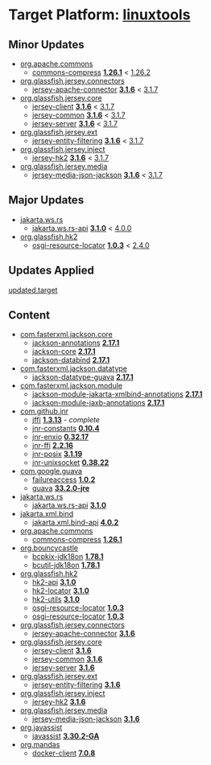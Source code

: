 # Target Platform: [linuxtools](https://raw.githubusercontent.com/eclipse-linuxtools/org.eclipse.linuxtools/master/releng/org.eclipse.linuxtools.target/linuxtools-e4.32.target)

## Minor Updates
 - [org.apache.commons](https://repo1.maven.org/maven2/org/apache/commons/)
    - [commons-compress](https://repo1.maven.org/maven2/org/apache/commons/commons-compress/) **[1.26.1](https://repo1.maven.org/maven2/org/apache/commons/commons-compress/1.26.1)** < [1.26.2](https://repo1.maven.org/maven2/org/apache/commons/commons-compress/1.26.2/)
 - [org.glassfish.jersey.connectors](https://repo1.maven.org/maven2/org/glassfish/jersey/connectors/)
    - [jersey-apache-connector](https://repo1.maven.org/maven2/org/glassfish/jersey/connectors/jersey-apache-connector/) **[3.1.6](https://repo1.maven.org/maven2/org/glassfish/jersey/connectors/jersey-apache-connector/3.1.6)** < [3.1.7](https://repo1.maven.org/maven2/org/glassfish/jersey/connectors/jersey-apache-connector/3.1.7/)
 - [org.glassfish.jersey.core](https://repo1.maven.org/maven2/org/glassfish/jersey/core/)
    - [jersey-client](https://repo1.maven.org/maven2/org/glassfish/jersey/core/jersey-client/) **[3.1.6](https://repo1.maven.org/maven2/org/glassfish/jersey/core/jersey-client/3.1.6)** < [3.1.7](https://repo1.maven.org/maven2/org/glassfish/jersey/core/jersey-client/3.1.7/)
    - [jersey-common](https://repo1.maven.org/maven2/org/glassfish/jersey/core/jersey-common/) **[3.1.6](https://repo1.maven.org/maven2/org/glassfish/jersey/core/jersey-common/3.1.6)** < [3.1.7](https://repo1.maven.org/maven2/org/glassfish/jersey/core/jersey-common/3.1.7/)
    - [jersey-server](https://repo1.maven.org/maven2/org/glassfish/jersey/core/jersey-server/) **[3.1.6](https://repo1.maven.org/maven2/org/glassfish/jersey/core/jersey-server/3.1.6)** < [3.1.7](https://repo1.maven.org/maven2/org/glassfish/jersey/core/jersey-server/3.1.7/)
 - [org.glassfish.jersey.ext](https://repo1.maven.org/maven2/org/glassfish/jersey/ext/)
    - [jersey-entity-filtering](https://repo1.maven.org/maven2/org/glassfish/jersey/ext/jersey-entity-filtering/) **[3.1.6](https://repo1.maven.org/maven2/org/glassfish/jersey/ext/jersey-entity-filtering/3.1.6)** < [3.1.7](https://repo1.maven.org/maven2/org/glassfish/jersey/ext/jersey-entity-filtering/3.1.7/)
 - [org.glassfish.jersey.inject](https://repo1.maven.org/maven2/org/glassfish/jersey/inject/)
    - [jersey-hk2](https://repo1.maven.org/maven2/org/glassfish/jersey/inject/jersey-hk2/) **[3.1.6](https://repo1.maven.org/maven2/org/glassfish/jersey/inject/jersey-hk2/3.1.6)** < [3.1.7](https://repo1.maven.org/maven2/org/glassfish/jersey/inject/jersey-hk2/3.1.7/)
 - [org.glassfish.jersey.media](https://repo1.maven.org/maven2/org/glassfish/jersey/media/)
    - [jersey-media-json-jackson](https://repo1.maven.org/maven2/org/glassfish/jersey/media/jersey-media-json-jackson/) **[3.1.6](https://repo1.maven.org/maven2/org/glassfish/jersey/media/jersey-media-json-jackson/3.1.6)** < [3.1.7](https://repo1.maven.org/maven2/org/glassfish/jersey/media/jersey-media-json-jackson/3.1.7/)

## Major Updates
 - [jakarta.ws.rs](https://repo1.maven.org/maven2/jakarta/ws/rs/)
    - [jakarta.ws.rs-api](https://repo1.maven.org/maven2/jakarta/ws/rs/jakarta.ws.rs-api/) **[3.1.0](https://repo1.maven.org/maven2/jakarta/ws/rs/jakarta.ws.rs-api/3.1.0)** < [4.0.0](https://repo1.maven.org/maven2/jakarta/ws/rs/jakarta.ws.rs-api/4.0.0/)
 - [org.glassfish.hk2](https://repo1.maven.org/maven2/org/glassfish/hk2/)
    - [osgi-resource-locator](https://repo1.maven.org/maven2/org/glassfish/hk2/osgi-resource-locator/) **[1.0.3](https://repo1.maven.org/maven2/org/glassfish/hk2/osgi-resource-locator/1.0.3)** < [2.4.0](https://repo1.maven.org/maven2/org/glassfish/hk2/osgi-resource-locator/2.4.0/)

## Updates Applied
[updated.target](updated.target)

## Content
 - [com.fasterxml.jackson.core](https://repo1.maven.org/maven2/com/fasterxml/jackson/core/)
    - [jackson-annotations](https://repo1.maven.org/maven2/com/fasterxml/jackson/core/jackson-annotations/) **[2.17.1](https://repo1.maven.org/maven2/com/fasterxml/jackson/core/jackson-annotations/2.17.1)**
    - [jackson-core](https://repo1.maven.org/maven2/com/fasterxml/jackson/core/jackson-core/) **[2.17.1](https://repo1.maven.org/maven2/com/fasterxml/jackson/core/jackson-core/2.17.1)**
    - [jackson-databind](https://repo1.maven.org/maven2/com/fasterxml/jackson/core/jackson-databind/) **[2.17.1](https://repo1.maven.org/maven2/com/fasterxml/jackson/core/jackson-databind/2.17.1)**
 - [com.fasterxml.jackson.datatype](https://repo1.maven.org/maven2/com/fasterxml/jackson/datatype/)
    - [jackson-datatype-guava](https://repo1.maven.org/maven2/com/fasterxml/jackson/datatype/jackson-datatype-guava/) **[2.17.1](https://repo1.maven.org/maven2/com/fasterxml/jackson/datatype/jackson-datatype-guava/2.17.1)**
 - [com.fasterxml.jackson.module](https://repo1.maven.org/maven2/com/fasterxml/jackson/module/)
    - [jackson-module-jakarta-xmlbind-annotations](https://repo1.maven.org/maven2/com/fasterxml/jackson/module/jackson-module-jakarta-xmlbind-annotations/) **[2.17.1](https://repo1.maven.org/maven2/com/fasterxml/jackson/module/jackson-module-jakarta-xmlbind-annotations/2.17.1)**
    - [jackson-module-jaxb-annotations](https://repo1.maven.org/maven2/com/fasterxml/jackson/module/jackson-module-jaxb-annotations/) **[2.17.1](https://repo1.maven.org/maven2/com/fasterxml/jackson/module/jackson-module-jaxb-annotations/2.17.1)**
 - [com.github.jnr](https://repo1.maven.org/maven2/com/github/jnr/)
    - [jffi](https://repo1.maven.org/maven2/com/github/jnr/jffi/) **[1.3.13](https://repo1.maven.org/maven2/com/github/jnr/jffi/1.3.13)** - *complete*
    - [jnr-constants](https://repo1.maven.org/maven2/com/github/jnr/jnr-constants/) **[0.10.4](https://repo1.maven.org/maven2/com/github/jnr/jnr-constants/0.10.4)**
    - [jnr-enxio](https://repo1.maven.org/maven2/com/github/jnr/jnr-enxio/) **[0.32.17](https://repo1.maven.org/maven2/com/github/jnr/jnr-enxio/0.32.17)**
    - [jnr-ffi](https://repo1.maven.org/maven2/com/github/jnr/jnr-ffi/) **[2.2.16](https://repo1.maven.org/maven2/com/github/jnr/jnr-ffi/2.2.16)**
    - [jnr-posix](https://repo1.maven.org/maven2/com/github/jnr/jnr-posix/) **[3.1.19](https://repo1.maven.org/maven2/com/github/jnr/jnr-posix/3.1.19)**
    - [jnr-unixsocket](https://repo1.maven.org/maven2/com/github/jnr/jnr-unixsocket/) **[0.38.22](https://repo1.maven.org/maven2/com/github/jnr/jnr-unixsocket/0.38.22)**
 - [com.google.guava](https://repo1.maven.org/maven2/com/google/guava/)
    - [failureaccess](https://repo1.maven.org/maven2/com/google/guava/failureaccess/) **[1.0.2](https://repo1.maven.org/maven2/com/google/guava/failureaccess/1.0.2)**
    - [guava](https://repo1.maven.org/maven2/com/google/guava/guava/) **[33.2.0-jre](https://repo1.maven.org/maven2/com/google/guava/guava/33.2.0-jre)**
 - [jakarta.ws.rs](https://repo1.maven.org/maven2/jakarta/ws/rs/)
    - [jakarta.ws.rs-api](https://repo1.maven.org/maven2/jakarta/ws/rs/jakarta.ws.rs-api/) **[3.1.0](https://repo1.maven.org/maven2/jakarta/ws/rs/jakarta.ws.rs-api/3.1.0)**
 - [jakarta.xml.bind](https://repo1.maven.org/maven2/jakarta/xml/bind/)
    - [jakarta.xml.bind-api](https://repo1.maven.org/maven2/jakarta/xml/bind/jakarta.xml.bind-api/) **[4.0.2](https://repo1.maven.org/maven2/jakarta/xml/bind/jakarta.xml.bind-api/4.0.2)**
 - [org.apache.commons](https://repo1.maven.org/maven2/org/apache/commons/)
    - [commons-compress](https://repo1.maven.org/maven2/org/apache/commons/commons-compress/) **[1.26.1](https://repo1.maven.org/maven2/org/apache/commons/commons-compress/1.26.1)**
 - [org.bouncycastle](https://repo1.maven.org/maven2/org/bouncycastle/)
    - [bcpkix-jdk18on](https://repo1.maven.org/maven2/org/bouncycastle/bcpkix-jdk18on/) **[1.78.1](https://repo1.maven.org/maven2/org/bouncycastle/bcpkix-jdk18on/1.78.1)**
    - [bcutil-jdk18on](https://repo1.maven.org/maven2/org/bouncycastle/bcutil-jdk18on/) **[1.78.1](https://repo1.maven.org/maven2/org/bouncycastle/bcutil-jdk18on/1.78.1)**
 - [org.glassfish.hk2](https://repo1.maven.org/maven2/org/glassfish/hk2/)
    - [hk2-api](https://repo1.maven.org/maven2/org/glassfish/hk2/hk2-api/) **[3.1.0](https://repo1.maven.org/maven2/org/glassfish/hk2/hk2-api/3.1.0)**
    - [hk2-locator](https://repo1.maven.org/maven2/org/glassfish/hk2/hk2-locator/) **[3.1.0](https://repo1.maven.org/maven2/org/glassfish/hk2/hk2-locator/3.1.0)**
    - [hk2-utils](https://repo1.maven.org/maven2/org/glassfish/hk2/hk2-utils/) **[3.1.0](https://repo1.maven.org/maven2/org/glassfish/hk2/hk2-utils/3.1.0)**
    - [osgi-resource-locator](https://repo1.maven.org/maven2/org/glassfish/hk2/osgi-resource-locator/) **[1.0.3](https://repo1.maven.org/maven2/org/glassfish/hk2/osgi-resource-locator/1.0.3)**
    - [osgi-resource-locator](https://repo1.maven.org/maven2/org/glassfish/hk2/osgi-resource-locator/) **[1.0.3](https://repo1.maven.org/maven2/org/glassfish/hk2/osgi-resource-locator/1.0.3)**
 - [org.glassfish.jersey.connectors](https://repo1.maven.org/maven2/org/glassfish/jersey/connectors/)
    - [jersey-apache-connector](https://repo1.maven.org/maven2/org/glassfish/jersey/connectors/jersey-apache-connector/) **[3.1.6](https://repo1.maven.org/maven2/org/glassfish/jersey/connectors/jersey-apache-connector/3.1.6)**
 - [org.glassfish.jersey.core](https://repo1.maven.org/maven2/org/glassfish/jersey/core/)
    - [jersey-client](https://repo1.maven.org/maven2/org/glassfish/jersey/core/jersey-client/) **[3.1.6](https://repo1.maven.org/maven2/org/glassfish/jersey/core/jersey-client/3.1.6)**
    - [jersey-common](https://repo1.maven.org/maven2/org/glassfish/jersey/core/jersey-common/) **[3.1.6](https://repo1.maven.org/maven2/org/glassfish/jersey/core/jersey-common/3.1.6)**
    - [jersey-server](https://repo1.maven.org/maven2/org/glassfish/jersey/core/jersey-server/) **[3.1.6](https://repo1.maven.org/maven2/org/glassfish/jersey/core/jersey-server/3.1.6)**
 - [org.glassfish.jersey.ext](https://repo1.maven.org/maven2/org/glassfish/jersey/ext/)
    - [jersey-entity-filtering](https://repo1.maven.org/maven2/org/glassfish/jersey/ext/jersey-entity-filtering/) **[3.1.6](https://repo1.maven.org/maven2/org/glassfish/jersey/ext/jersey-entity-filtering/3.1.6)**
 - [org.glassfish.jersey.inject](https://repo1.maven.org/maven2/org/glassfish/jersey/inject/)
    - [jersey-hk2](https://repo1.maven.org/maven2/org/glassfish/jersey/inject/jersey-hk2/) **[3.1.6](https://repo1.maven.org/maven2/org/glassfish/jersey/inject/jersey-hk2/3.1.6)**
 - [org.glassfish.jersey.media](https://repo1.maven.org/maven2/org/glassfish/jersey/media/)
    - [jersey-media-json-jackson](https://repo1.maven.org/maven2/org/glassfish/jersey/media/jersey-media-json-jackson/) **[3.1.6](https://repo1.maven.org/maven2/org/glassfish/jersey/media/jersey-media-json-jackson/3.1.6)**
 - [org.javassist](https://repo1.maven.org/maven2/org/javassist/)
    - [javassist](https://repo1.maven.org/maven2/org/javassist/javassist/) **[3.30.2-GA](https://repo1.maven.org/maven2/org/javassist/javassist/3.30.2-GA)**
 - [org.mandas](https://repo1.maven.org/maven2/org/mandas/)
    - [docker-client](https://repo1.maven.org/maven2/org/mandas/docker-client/) **[7.0.8](https://repo1.maven.org/maven2/org/mandas/docker-client/7.0.8)**
